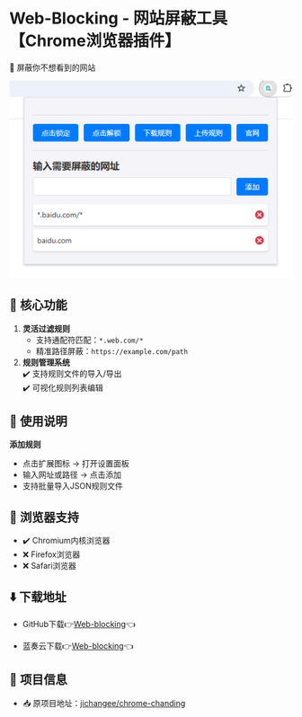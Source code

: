 # Web-Blocking - 网站屏蔽工具【Chrome浏览器插件】
🚫 屏蔽你不想看到的网站

![项目截图](https://github.com/QsSama-W/Web-blocking/blob/main/%E6%95%88%E6%9E%9C%E5%9B%BE.png)  


## 🌟 核心功能  
1. **灵活过滤规则**  
   - 支持通配符匹配：`*.web.com/*`  
   - 精准路径屏蔽：`https://example.com/path`  
2. **规则管理系统**  
   ✔️ 支持规则文件的导入/导出  
   ✔️ 可视化规则列表编辑  


## 📖 使用说明  
 **添加规则**  
   - 点击扩展图标 → 打开设置面板  
   - 输入网址或路径 → 点击添加
   - 支持批量导入JSON规则文件  


## 🚀 浏览器支持
- ✔️ Chromium内核浏览器
- ❌ Firefox浏览器
- ❌ Safari浏览器

## ⬇️ 下载地址
-  GitHub下载👉[Web-blocking](https://github.com/user-attachments/files/19516315/Web-blocking.zip)👈
  
-  蓝奏云下载👉[Web-blocking](https://wwls.lanzoue.com/ijWTZ2s1a7ba)👈


## 📢 项目信息  
- 📥 原项目地址：[jichangee/chrome-chanding](https://github.com/jichangee/chrome-chanding)
